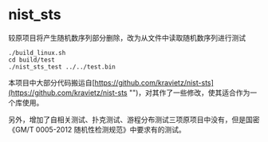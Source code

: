 # nist_sts
较原项目将产生随机数序列部分删除，改为从文件中读取随机数序列进行测试

```
./build_linux.sh
cd build/test
./nist_sts_test ../../test.bin
```

本项目中大部分代码搬运自[https://github.com/kravietz/nist-sts](https://github.com/kravietz/nist-sts "")，对其作了一些修改，使其适合作为一个库使用。  

另外，增加了自相关测试、扑克测试、游程分布测试三项原项目中没有，但是国密《GM/T 0005-2012 随机性检测规范》中要求有的测试。